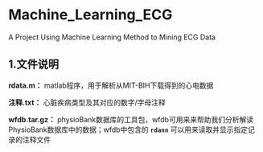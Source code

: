# Machine_Learning_ECG
A Project Using Machine Learning Method to Mining ECG Data

## 1.文件说明
**rdata.m：** matlab程序，用于解析从MIT-BIH下载得到的心电数据

**注释.txt：** 心脏疾病类型及其对应的数字/字母注释

**wfdb.tar.gz：** physioBank数据库的工具包，wfdb可用来来帮助我们分析解读PhysioBank数据库中的数据；wfdb中包含的 **`rdann`** 可以用来读取并显示指定记录的注释文件 
